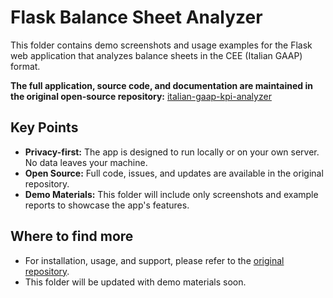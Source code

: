 # Flask Balance Sheet Analyzer

This folder contains demo screenshots and usage examples for the Flask web application that analyzes balance sheets in the CEE (Italian GAAP) format.

**The full application, source code, and documentation are maintained in the original open-source repository:**
[italian-gaap-kpi-analyzer](https://github.com/VincenzoRocchi/italian-gaap-kpi-analyzer)

## Key Points
- **Privacy-first:** The app is designed to run locally or on your own server. No data leaves your machine.
- **Open Source:** Full code, issues, and updates are available in the original repository.
- **Demo Materials:** This folder will include only screenshots and example reports to showcase the app's features.

## Where to find more
- For installation, usage, and support, please refer to the [original repository](https://github.com/VincenzoRocchi/italian-gaap-kpi-analyzer).
- This folder will be updated with demo materials soon. 
